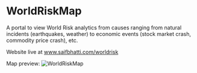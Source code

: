 # WorldRiskMap
A portal to view World Risk analytics from causes ranging from natural incidents (earthquakes, weather) to economic events (stock market crash, commodity price crash), etc.

Website live at www.saifbhatti.com/worldrisk

Map preview:
![WorldRiskMap](http://res.cloudinary.com/dcl78rpmg/image/upload/c_limit,q_10,w_819/v1517327976/worldrisk_hvizxz.png "World Risk Map")


